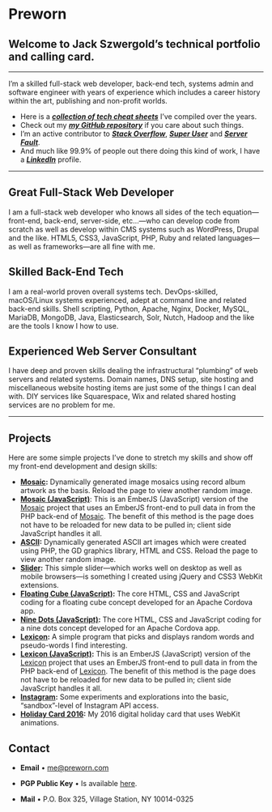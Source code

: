 # Preworn

## Welcome to Jack Szwergold’s technical portfolio and calling card.

***

I’m a skilled full-stack web developer, back-end tech, systems admin and software engineer with years of experience which includes a career history within the art, publishing and non-profit worlds.

* Here is a ***[collection of tech cheat sheets][cheat_sheets]*** I’ve compiled over the years.
* Check out my ***[my GitHub repository][github]*** if you care about such things.
* I’m an active contributor to ***[Stack Overflow][stackoverflow]***, ***[Super User][superuser]*** and ***[Server Fault][serverfault]***.
* And much like 99.9% of people out there doing this kind of work, I have a ***[LinkedIn][linkedin]*** profile.

***

## Great Full-Stack Web Developer

I am a full-stack web developer who knows all sides of the tech equation—front-end, back-end, server-side, etc…—who can develop code from scratch as well as develop within CMS systems such as WordPress, Drupal and the like. HTML5, CSS3, JavaScript, PHP, Ruby and related languages—as well as frameworks—are all fine with me.

## Skilled Back-End Tech

I am a real-world proven overall systems tech. DevOps-skilled, macOS/Linux systems experienced, adept at command line and related back-end skills. Shell scripting, Python, Apache, Nginx, Docker, MySQL, MariaDB, MongoDB, Java, Elasticsearch, Solr, Nutch, Hadoop and the like are the tools I know I how to use.

## Experienced Web Server Consultant

I have deep and proven skills dealing the infrastructural “plumbing” of  web servers and related systems. Domain names, DNS setup, site hosting and miscellaneous website hosting items are just some of the things I can deal with. DIY services like Squarespace, Wix and related shared hosting services are no problem for me.

***

## Projects

Here are some simple projects I’ve done to stretch my skills and show off my front-end development and design skills:

* **[Mosaic][mosaic]:** Dynamically generated image mosaics using record album artwork as the basis. Reload the page to view another random image.
* **[Mosaic (JavaScript)][mosaic_js]**: This is an EmberJS (JavaScript) version of the [Mosaic][mosaic] project that uses an EmberJS front-end to pull data in from the PHP back-end of [Mosaic][mosaic]. The benefit of this method is the page does not have to be reloaded for new data to be pulled in; client side JavaScript handles it all.
* **[ASCII][ascii]:** Dynamically generated ASCII art images which were created using PHP, the GD graphics library, HTML and CSS. Reload the page to view another random image.
* **[Slider][slider]:** This simple slider—which works well on desktop as well as mobile browsers—is something I created using jQuery and CSS3 WebKit extensions.
* **[Floating Cube (JavaScript)][floatingcube_js]:** The core HTML, CSS and JavaScript coding for a floating cube concept developed for an Apache Cordova app.
* **[Nine Dots (JavaScript)][ninedots_js]:** The core HTML, CSS and JavaScript coding for a nine dots concept developed for an Apache Cordova app.
* **[Lexicon][lexicon]:** A simple program that picks and displays random words and pseudo-words I find interesting.
* **[Lexicon (JavaScript)][lexicon_js]:** This is an EmberJS (JavaScript) version of the [Lexicon][lexicon] project that uses an EmberJS front-end to pull data in from the PHP back-end of [Lexicon][lexicon]. The benefit of this method is the page does not have to be reloaded for new data to be pulled in; client side JavaScript handles it all.
* **[Instagram][instagram]:** Some experiments and explorations into the basic, “sandbox”-level of Instagram API access. 
* **[Holiday Card 2016][holiday_card_2016]:** My 2016 digital holiday card that uses WebKit animations. 

## Contact

* **Email** • [me@preworn.com](mailto:me@preworn.com?Subject=Preworn%20Website%20Query)
* **PGP Public Key** • Is available [here][pgp_key].
* **Mail** • P.O. Box 325, Village Station, NY 10014-0325

  [cheat_sheets]: tutorials_and_cheat_sheets/ "Tutorials and Cheat Sheets"
  [mosaic]: projects/mosaic/ "Mosaic"
  [mosaic_js]: projects/mosaic_js/ "Mosaic (JavaScript)"
  [ascii]: projects/ascii/ "ASCII"
  [slider]: projects/slider/ "Slider"
  [floatingcube_js]: projects/floatingcube_js/ "Floating Cube (JavaScript)"
  [ninedots_js]: projects/ninedots_js/ "Nine Dots (JavaScript)"
  [lexicon]: projects/lexicon/ "Lexicon"
  [lexicon_js]: projects/lexicon_js/ "Lexicon (JavaScript)"  
  [instagram]: projects/instagram/ "Instagram"  
  [holiday_card_2016]: projects/holiday_card_2016/ "Holiday Card 2016"  
  [pgp_key]: pgp_public_key-preworn.asc.txt
  [stackoverflow]: http://stackoverflow.com/users/117259/jakegould "Stack Overflow"
  [superuser]: http://superuser.com/users/167207/jakegould "Super User"
  [serverfault]: http://serverfault.com/users/100013/jakegould "Server Fault"
  [linkedin]: http://www.linkedin.com/in/jackszwergold "Linked In"
  [github]: https://github.com/JackSzwergold
